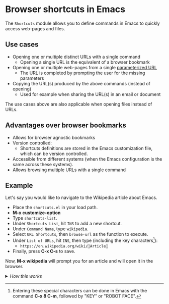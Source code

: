 #  Browser shortcuts in Emacs

The `Shortcuts` module allows you to define commands in Emacs to quickly access web-pages and files.

## Use cases

  * Opening one or multiple distinct URLs with a single command
    * Opening a single URL is the equivalent of a browser bookmark
  * Opening one or multiple web-pages from a single [parameterized URL](https://developer.mozilla.org/en-US/docs/Learn/Common_questions/Web_mechanics/What_is_a_URL#parameters)
    * The URL is completed by prompting the user for the missing parameters
  * Copying the URL(s) produced by the above commands (instead of opening)
    * Used for example when sharing the URL(s) in an email or document

The use cases above are also applicable when opening files instead of URLs.

## Advantages over browser bookmarks

  * Allows for browser agnostic bookmarks
  * Version controlled:
    * Shortcuts definitions are stored in the Emacs customization file, which can be version controlled.
  * Accessible from different systems (when the Emacs configuration is the same across these systems).
  * Allows browsing multiple URLs with a single command

## Example

Let's say you would like to navigate to the Wikipedia article about Emacs.

* Place the `shortcuts.el` in your load path.
* **M-x customize-option**
* Type `shortcuts-list`.
* Under `Shortcuts List`, hit `INS` to add a new shortcut.
* Under `Command Name`, type `wikipedia`.
* Select `URL Shortcuts`, then `browse-url` as the function to execute.
* Under `List of URLs`, hit `INS`, then type (including the key characters[^1]):
  * `https://en.wikipedia.org/wiki/🔑Article🔑`
* Finally, press **C-x C-s** to save.

Now, **M-x wikipedia** will prompt you for an article and will open it in the browser.


<details>
 <summary> <i>How this works</i> </summary>

When the customize option is saved, the `Shortcuts` code sets the command name `wikipedia` as an _interactive command_ that can be called by the user with `M-x`.

Specifically, it defines an interactive command that:

* optionally accepts user input, if the URL contains parameter prompts to form a URL
* calls the chosen function with this URL.

</details>

[^1]: Entering these special characters can be done in Emacs with the command **C-x 8 C-m**, followed by "KEY" or "ROBOT FACE".
